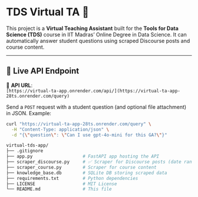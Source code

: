 # TDS Virtual TA 🤖

This project is a **Virtual Teaching Assistant** built for the **Tools for Data Science (TDS)** course in IIT Madras’ Online Degree in Data Science. It can automatically answer student questions using scraped Discourse posts and course content.

---

## 🔗 Live API Endpoint

📡 **API URL**:  
`[https://virtual-ta-app.onrender.com/api/](https://virtual-ta-app-28ts.onrender.com/query)`

Send a `POST` request with a student question (and optional file attachment) in JSON. Example:

```bash
curl "https://virtual-ta-app-28ts.onrender.com/query" \
  -H "Content-Type: application/json" \
  -d "{\"question\": \"Can I use gpt-4o-mini for this GA?\"}"

virtual-tds-app/
├── .gitignore
├── app.py                   # FastAPI app hosting the API
├── scraper_discourse.py     # ✅ Scraper for Discourse posts (date range supported)
├── scraper_course.py        # Scraper for course content
├── knowledge_base.db        # SQLite DB storing scraped data
├── requirements.txt         # Python dependencies
├── LICENSE                  # MIT License
└── README.md                # This file
